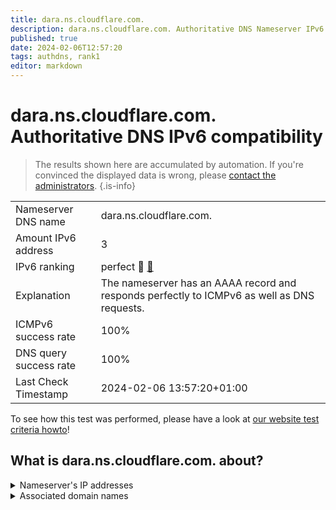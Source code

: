 ```yaml
---
title: dara.ns.cloudflare.com.
description: dara.ns.cloudflare.com. Authoritative DNS Nameserver IPv6 compatibility
published: true
date: 2024-02-06T12:57:20
tags: authdns, rank1
editor: markdown
---
```


# dara.ns.cloudflare.com. Authoritative DNS IPv6 compatibility

> The results shown here are accumulated by automation. If you're convinced the displayed data is wrong, please [contact the administrators](/howto/chat). 
{.is-info}




|   |   |
| - | - |
| Nameserver DNS name | dara.ns.cloudflare.com.
| Amount IPv6 address | 3
| IPv6 ranking | perfect :1st_place_medal: [🔗](/howto/ranking) |
| Explanation | The nameserver has an AAAA record and responds perfectly to ICMPv6 as well as DNS requests. |
| ICMPv6 success rate | 100%|
| DNS query success rate | 100% |
| Last Check Timestamp | 2024-02-06 13:57:20+01:00 |

To see how this test was performed, please have a look at [our website test criteria howto](/howto/testcriteria/authdns)!


## What is dara.ns.cloudflare.com. about?




<details>
<summary>Nameserver's IP addresses</summary>

2a06:98c1:50::ac40:205b

2606:4700:50::adf5:3a5b

2803:f800:50::6ca2:c05b

</details>



<details>
<summary>Associated domain names</summary>

mariadb.org

namu.wiki

</details>
